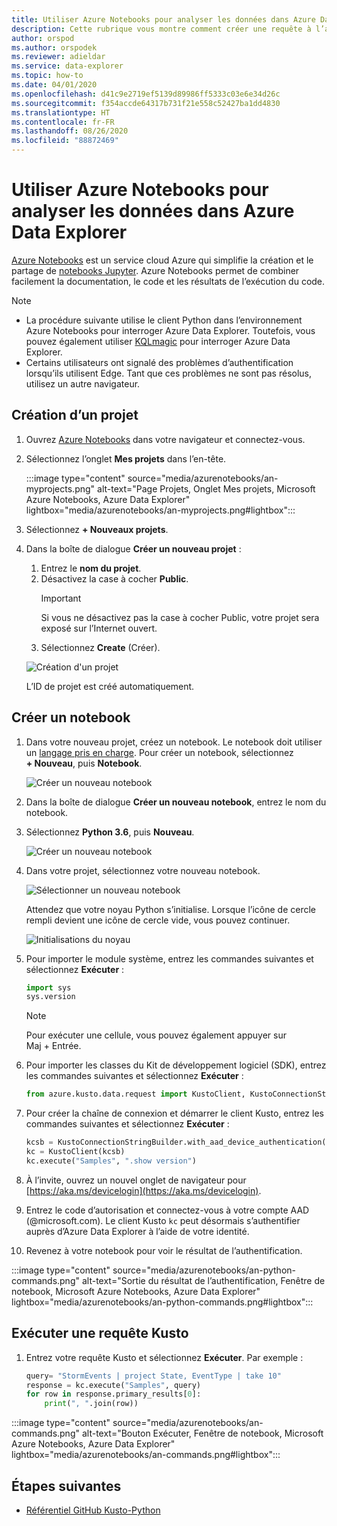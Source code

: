 ```yaml
---
title: Utiliser Azure Notebooks pour analyser les données dans Azure Data Explorer
description: Cette rubrique vous montre comment créer une requête à l’aide d’un notebook Azure
author: orspod
ms.author: orspodek
ms.reviewer: adieldar
ms.service: data-explorer
ms.topic: how-to
ms.date: 04/01/2020
ms.openlocfilehash: d41c9e2719ef5139d89986ff5333c03e6e34d26c
ms.sourcegitcommit: f354accde64317b731f21e558c52427ba1dd4830
ms.translationtype: HT
ms.contentlocale: fr-FR
ms.lasthandoff: 08/26/2020
ms.locfileid: "88872469"
---
```

# <a name="use-azure-notebooks-to-analyze-data-in-azure-data-explorer"></a>Utiliser Azure Notebooks pour analyser les données dans Azure Data Explorer

[Azure Notebooks](https://notebooks.azure.com/) est un service cloud Azure qui simplifie la création et le partage de [notebooks Jupyter](https://jupyter.org/). Azure Notebooks permet de combiner facilement la documentation, le code et les résultats de l’exécution du code.

> [!Note]
> * La procédure suivante utilise le client Python dans l’environnement Azure Notebooks pour interroger Azure Data Explorer. Toutefois, vous pouvez également utiliser [KQLmagic](kqlmagic.md) pour interroger Azure Data Explorer.
> * Certains utilisateurs ont signalé des problèmes d’authentification lorsqu’ils utilisent Edge. Tant que ces problèmes ne sont pas résolus, utilisez un autre navigateur.

## <a name="create-a-project"></a>Création d’un projet

1. Ouvrez [Azure Notebooks](https://notebooks.azure.com/) dans votre navigateur et connectez-vous.

1. Sélectionnez l’onglet **Mes projets** dans l’en-tête. 

    :::image type="content" source="media/azurenotebooks/an-myprojects.png" alt-text="Page Projets, Onglet Mes projets, Microsoft Azure Notebooks, Azure Data Explorer" lightbox="media/azurenotebooks/an-myprojects.png#lightbox":::

1. Sélectionnez **+ Nouveaux projets**.
    
1. Dans la boîte de dialogue **Créer un nouveau projet** :
    1. Entrez le **nom du projet**.
    1. Désactivez la case à cocher **Public**.
        >[!Important]
        > Si vous ne désactivez pas la case à cocher Public, votre projet sera exposé sur l’Internet ouvert.
    1. Sélectionnez **Create** (Créer).
    
    ![Création d'un projet](media/azurenotebooks/an-create-new-project-blank.png)

    L’ID de projet est créé automatiquement.

## <a name="create-a-notebook"></a>Créer un notebook

1. Dans votre nouveau projet, créez un notebook. Le notebook doit utiliser un [langage pris en charge](https://github.com/Azure/azure-kusto-python#minimum-requirements).
Pour créer un notebook, sélectionnez **+ Nouveau**, puis **Notebook**.

    ![Créer un nouveau notebook](media/azurenotebooks/an-create-new-notebook-menu.png) 

1. Dans la boîte de dialogue **Créer un nouveau notebook**, entrez le nom du notebook.

1. Sélectionnez **Python 3.6**, puis **Nouveau**.
    
    ![Créer un nouveau notebook](media/azurenotebooks/an-create-new-notebook.png) 
    
1. Dans votre projet, sélectionnez votre nouveau notebook.

    ![Sélectionner un nouveau notebook](media/azurenotebooks/an-select-notebook.png)

    Attendez que votre noyau Python s’initialise. Lorsque l’icône de cercle rempli devient une icône de cercle vide, vous pouvez continuer.

    ![Initialisations du noyau](media/azurenotebooks/an-python-init-icon.png)

1. Pour importer le module système, entrez les commandes suivantes et sélectionnez **Exécuter** :
    ```python
    import sys
    sys.version
    ```

    > [!Note]
    > Pour exécuter une cellule, vous pouvez également appuyer sur Maj + Entrée.

1.  Pour importer les classes du Kit de développement logiciel (SDK), entrez les commandes suivantes et sélectionnez **Exécuter** :
    ```python
    from azure.kusto.data.request import KustoClient, KustoConnectionStringBuilder
    ```

1.  Pour créer la chaîne de connexion et démarrer le client Kusto, entrez les commandes suivantes et sélectionnez **Exécuter** :  
    ```python
    kcsb = KustoConnectionStringBuilder.with_aad_device_authentication("https://help.kusto.windows.net")
    kc = KustoClient(kcsb)
    kc.execute("Samples", ".show version")
    ```
1. À l’invite, ouvrez un nouvel onglet de navigateur pour [https://aka.ms/devicelogin](https://aka.ms/devicelogin). 
   
1. Entrez le code d’autorisation et connectez-vous à votre compte AAD (@microsoft.com). Le client Kusto `kc` peut désormais s’authentifier auprès d’Azure Data Explorer à l’aide de votre identité.

1. Revenez à votre notebook pour voir le résultat de l’authentification. 

:::image type="content" source="media/azurenotebooks/an-python-commands.png" alt-text="Sortie du résultat de l’authentification, Fenêtre de notebook, Microsoft Azure Notebooks, Azure Data Explorer" lightbox="media/azurenotebooks/an-python-commands.png#lightbox":::

## <a name="execute-a-kusto-query"></a>Exécuter une requête Kusto

1. Entrez votre requête Kusto et sélectionnez **Exécuter**. Par exemple :

    ```python
    query= "StormEvents | project State, EventType | take 10"
    response = kc.execute("Samples", query)
    for row in response.primary_results[0]:
        print(", ".join(row))
    ```    

:::image type="content" source="media/azurenotebooks/an-commands.png" alt-text="Bouton Exécuter, Fenêtre de notebook, Microsoft Azure Notebooks, Azure Data Explorer" lightbox="media/azurenotebooks/an-commands.png#lightbox":::

## <a name="next-steps"></a>Étapes suivantes

* [Référentiel GitHub Kusto-Python](https://github.com/Azure/azure-kusto-python)
